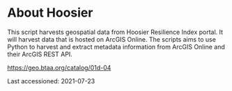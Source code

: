 # About Hoosier

This script harvests geospatial data from Hoosier Resilience Index portal. It will harvest data that is hosted on ArcGIS Online. The scripts aims to use Python to harvest and extract metadata information from ArcGIS Online and their ArcGIS REST API.

https://geo.btaa.org/catalog/01d-04

Last accessioned: 2021-07-23